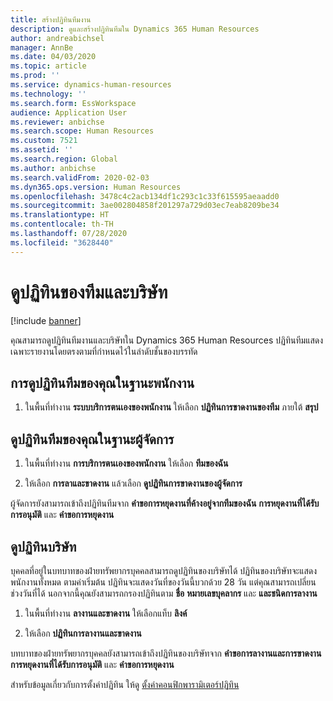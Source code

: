 ```yaml
---
title: สร้างปฏิทินทีมงาน
description: ดูและสร้างปฏิทินทีมใน Dynamics 365 Human Resources
author: andreabichsel
manager: AnnBe
ms.date: 04/03/2020
ms.topic: article
ms.prod: ''
ms.service: dynamics-human-resources
ms.technology: ''
ms.search.form: EssWorkspace
audience: Application User
ms.reviewer: anbichse
ms.search.scope: Human Resources
ms.custom: 7521
ms.assetid: ''
ms.search.region: Global
ms.author: anbichse
ms.search.validFrom: 2020-02-03
ms.dyn365.ops.version: Human Resources
ms.openlocfilehash: 3478c4c2acb134df1c293c1c33f615595aeaadd0
ms.sourcegitcommit: 3ae002804858f201297a729d03ec7eab8209be34
ms.translationtype: HT
ms.contentlocale: th-TH
ms.lasthandoff: 07/28/2020
ms.locfileid: "3628440"
---
```

# <a name="view-team-and-company-calendars"></a>ดูปฏิทินของทีมและบริษัท

[!include [banner](includes/preview-feature.md)]

คุณสามารถดูปฏิทินทีมงานและบริษัทใน Dynamics 365 Human Resources ปฏิทินทีมแสดงเฉพาะรายงานโดยตรงตามที่กำหนดไว้ในลำดับชั้นของบรรทัด

## <a name="view-your-team-calendar-as-an-employee"></a>การดูปฏิทินทีมของคุณในฐานะพนักงาน

1. ในพื้นที่ทำงาน **ระบบบริการตนเองของพนักงาน** ให้เลือก **ปฏิทินการขาดงานของทีม** ภายใต้ **สรุป**

## <a name="view-your-team-calendar-as-a-manager"></a>ดูปฏิทินทีมของคุณในฐานะผู้จัดการ

1. ในพื้นที่ทำงาน **การบริการตนเองของพนักงาน** ให้เลือก **ทีมของฉัน**

2. ให้เลือก **การลาและขาดงาน** แล้วเลือก **ดูปฏิทินการขาดงานของผู้จัดการ**

ผู้จัดการยังสามารถเข้าถึงปฏิทินทีมจาก **คำขอการหยุดงานที่ค้างอยู่จากทีมของฉัน** **การหยุดงานที่ได้รับการอนุมัติ** และ **คำขอการหยุดงาน** 

## <a name="view-a-company-calendar"></a>ดูปฏิทินบริษัท

บุคคลที่อยู่ในบทบาทของฝ่ายทรัพยากรบุคคลสามารถดูปฏิทินของบริษัทได้ ปฏิทินของบริษัทจะแสดงพนักงานทั้งหมด ตามค่าเริ่มต้น ปฏิทินจะแสดงวันที่ของวันนี้บวกด้วย 28 วัน แต่คุณสามารถเปลี่ยนช่วงวันที่ได้ นอกจากนี้คุณยังสามารถกรองปฏิทินตาม **ชื่อ** **หมายเลขบุคลากร** และ **และชนิดการลางาน**

1. ในพื้นที่ทำงาน **ลางานและขาดงาน** ให้เลือกแท็บ **ลิงค์**

2. ให้เลือก **ปฏิทินการลางานและขาดงาน**

บทบาทของฝ่ายทรัพยากรบุคคลยังสามารถเข้าถึงปฏิทินของบริษัทจาก **คำขอการลางานและการขาดงาน** **การหยุดงานที่ได้รับการอนุมัติ** และ **คำขอการหยุดงาน** 

สำหรับข้อมูลเกี่ยวกับการตั้งค่าปฏิทิน ให้ดู [ตั้งค่าคอนฟิกพารามิเตอร์ปฏิทิน](hr-leave-and-absence-parameters.md?configure-calendar-parameters)

